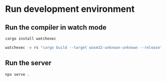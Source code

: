 # Run development environment

## Run the compiler in watch mode

```bash
cargo install watchexec
```

```bash
watchexec -e rs "cargo build --target wasm32-unknown-unknown --release"
```

## Run the server

```bash
npx serve .
```
